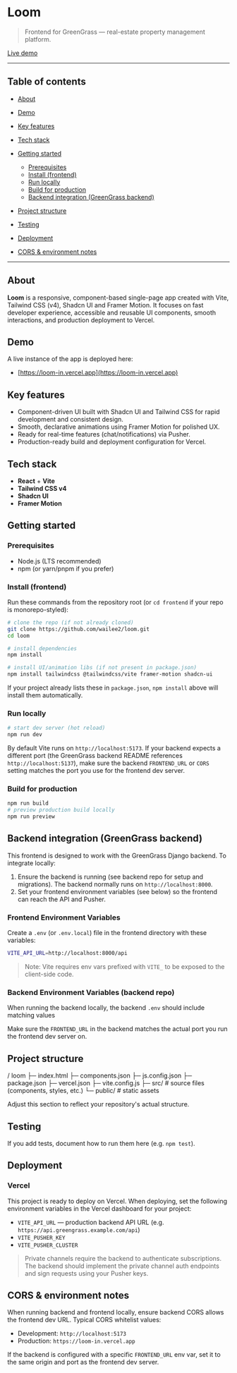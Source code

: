 # Loom

> Frontend for GreenGrass — real-estate property management platform.

[Live demo](https://loom-in.vercel.app)

---

## Table of contents

* [About](#about)
* [Demo](#demo)
* [Key features](#key-features)
* [Tech stack](#tech-stack)
* [Getting started](#getting-started)

  * [Prerequisites](#prerequisites)
  * [Install (frontend)](#install-frontend)
  * [Run locally](#run-locally)
  * [Build for production](#build-for-production)
  * [Backend integration (GreenGrass backend)](#backend-integration-greengrass-backend)
* [Project structure](#project-structure)
* [Testing](#testing)
* [Deployment](#deployment)
* [CORS & environment notes](#cors--environment-notes)

---

## About

**Loom** is a responsive, component-based single-page app created with Vite, Tailwind CSS (v4), Shadcn UI and Framer Motion. It focuses on fast developer experience, accessible and reusable UI components, smooth interactions, and production deployment to Vercel.

## Demo

A live instance of the app is deployed here:

* [https://loom-in.vercel.app](https://loom-in.vercel.app)

## Key features

* Component-driven UI built with Shadcn UI and Tailwind CSS for rapid development and consistent design.
* Smooth, declarative animations using Framer Motion for polished UX.
* Ready for real-time features (chat/notifications) via Pusher.
* Production-ready build and deployment configuration for Vercel.

## Tech stack

* **React** + **Vite**
* **Tailwind CSS v4**
* **Shadcn UI**
* **Framer Motion**

## Getting started

### Prerequisites

* Node.js (LTS recommended)
* npm (or yarn/pnpm if you prefer)

### Install (frontend)

Run these commands from the repository root (or `cd frontend` if your repo is monorepo-styled):

```bash
# clone the repo (if not already cloned)
git clone https://github.com/wailee2/loom.git
cd loom

# install dependencies
npm install

# install UI/animation libs (if not present in package.json)
npm install tailwindcss @tailwindcss/vite framer-motion shadcn-ui
```

If your project already lists these in `package.json`, `npm install` above will install them automatically.

### Run locally

```bash
# start dev server (hot reload)
npm run dev
```

By default Vite runs on `http://localhost:5173`. If your backend expects a different port (the GreenGrass backend README references `http://localhost:5137`), make sure the backend `FRONTEND_URL` or `CORS` setting matches the port you use for the frontend dev server.

### Build for production

```bash
npm run build
# preview production build locally
npm run preview
```

## Backend integration (GreenGrass backend)

This frontend is designed to work with the GreenGrass Django backend. To integrate locally:

1. Ensure the backend is running (see backend repo for setup and migrations). The backend normally runs on `http://localhost:8000`.
2. Set your frontend environment variables (see below) so the frontend can reach the API and Pusher.

### Frontend Environment Variables

Create a `.env` (or `.env.local`) file in the frontend directory with these variables:

```bash
VITE_API_URL=http://localhost:8000/api
```

> Note: Vite requires env vars prefixed with `VITE_` to be exposed to the client-side code.

### Backend Environment Variables (backend repo)

When running the backend locally, the backend `.env` should include matching values

Make sure the `FRONTEND_URL` in the backend matches the actual port you run the frontend dev server on.

## Project structure


/ loom
├─ index.html
├─ components.json
├─ js.config.json
├─ package.json
├─ vercel.json
├─ vite.config.js
├─ src/                # source files (components, styles, etc.)
└─ public/             # static assets

Adjust this section to reflect your repository's actual structure.

## Testing

If you add tests, document how to run them here (e.g. `npm test`).

## Deployment

### Vercel

This project is ready to deploy on Vercel. When deploying, set the following environment variables in the Vercel dashboard for your project:

* `VITE_API_URL` — production backend API URL (e.g. `https://api.greengrass.example.com/api`)
* `VITE_PUSHER_KEY`
* `VITE_PUSHER_CLUSTER`

> Private channels require the backend to authenticate subscriptions. The backend should implement the private channel auth endpoints and sign requests using your Pusher keys.

## CORS & environment notes

When running backend and frontend locally, ensure backend CORS allows the frontend dev URL. Typical CORS whitelist values:

* Development: `http://localhost:5173`
* Production: `https://loom-in.vercel.app`

If the backend is configured with a specific `FRONTEND_URL` env var, set it to the same origin and port as the frontend dev server.
